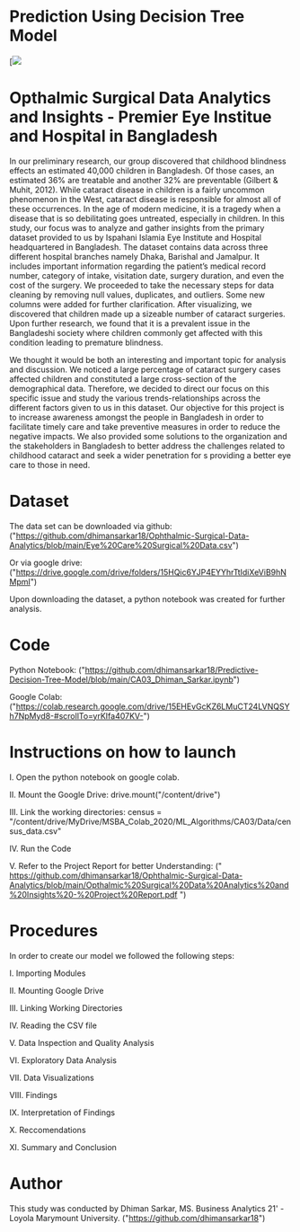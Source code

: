 
# Prediction Using Decision Tree Model

[![](https://www.aoa.org/AOA/Images/News_2021/EYE_Genectics.jpg)

# Opthalmic Surgical Data Analytics and Insights - Premier Eye Institue and Hospital in Bangladesh

In our preliminary research, our group discovered that childhood blindness effects an estimated 40,000 children in Bangladesh. Of those cases, an estimated 36% are treatable and another 32% are preventable (Gilbert & Muhit, 2012). While cataract disease in children is a fairly uncommon phenomenon in the West, cataract disease is responsible for almost all of these occurrences. In the age of modern medicine, it is a tragedy when a disease that is so debilitating goes untreated, especially in children. In this study, our focus was to analyze and gather insights from the primary dataset provided to us by Ispahani Islamia Eye Institute and Hospital headquartered in Bangladesh. The dataset contains data across three different hospital branches namely Dhaka, Barishal and Jamalpur. It includes important information regarding the patient’s medical record number, category of intake, visitation date, surgery duration, and even the cost of the surgery. We proceeded to take the necessary steps for data cleaning by removing null values, duplicates, and outliers. Some new columns were added for further clarification. After visualizing, we discovered that children made up a sizeable number of cataract surgeries. Upon further research, we found that it is a prevalent issue in the Bangladeshi society where children commonly get affected with this condition leading to premature blindness.

We thought it would be both an interesting and important topic for analysis and discussion. We noticed a large percentage of cataract surgery cases affected children and constituted a large cross-section of the demographical data. Therefore, we decided to direct our focus on this specific issue and study the various trends-relationships across the different factors given to us in this dataset. Our objective for this project is to increase awareness amongst the people in Bangladesh in order to facilitate timely care and take preventive measures in order to reduce the negative impacts. We also provided some solutions to the organization and the stakeholders in Bangladesh to better address the challenges related to childhood cataract and seek a wider penetration for s providing a better eye care to those in need.

# Dataset

The data set can be downloaded via github: 
("https://github.com/dhimansarkar18/Ophthalmic-Surgical-Data-Analytics/blob/main/Eye%20Care%20Surgical%20Data.csv") 

Or via google drive: 
("https://drive.google.com/drive/folders/15HQic6YJP4EYYhrTtIdiXeViB9hNMpmI")

Upon downloading the dataset, a python notebook was created for further analysis.

# Code

Python Notebook: 
("https://github.com/dhimansarkar18/Predictive-Decision-Tree-Model/blob/main/CA03_Dhiman_Sarkar.ipynb") 

Google Colab: 
("https://colab.research.google.com/drive/15EHEvGcKZ6LMuCT24LVNQSYh7NpMyd8-#scrollTo=yrKIfa407KV-")

# Instructions on how to launch

I. Open the python notebook on google colab. 

II. Mount the Google Drive: 
drive.mount("/content/drive") 

III. Link the working directories: census = "/content/drive/MyDrive/MSBA_Colab_2020/ML_Algorithms/CA03/Data/census_data.csv" 

IV. Run the Code 

V. Refer to the Project Report for better Understanding:
(" https://github.com/dhimansarkar18/Ophthalmic-Surgical-Data-Analytics/blob/main/Opthalmic%20Surgical%20Data%20Analytics%20and%20Insights%20-%20Project%20Report.pdf ")

# Procedures

In order to create our model we followed the following steps:

I. Importing Modules

II. Mounting Google Drive

III. Linking Working Directories

IV. Reading the CSV file

V. Data Inspection and Quality Analysis

VI. Exploratory Data Analysis

VII. Data Visualizations

VIII. Findings

IX. Interpretation of Findings

X. Reccomendations

XI. Summary and Conclusion

# Author

This study was conducted by Dhiman Sarkar, MS. Business Analytics 21' - Loyola Marymount University. 
("https://github.com/dhimansarkar18")

